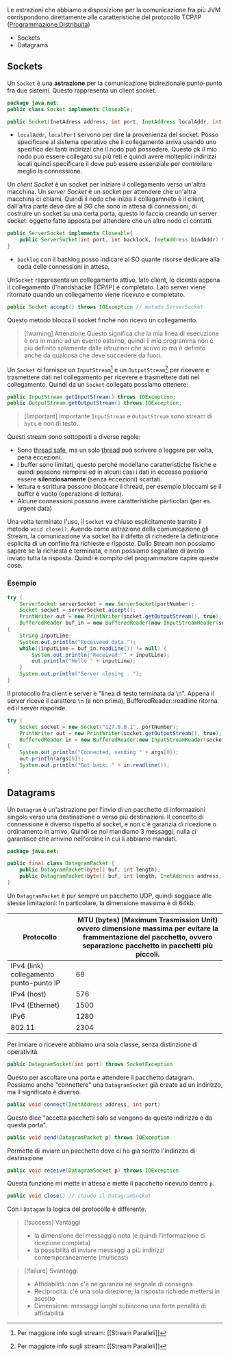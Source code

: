 Le astrazioni che abbiamo a disposizione per la comunicazione fra più JVM corrispondono direttamente alle caratteristiche del protocollo TCP/IP ([Programmazione Distribuita](Programmazione%20Distribuita#Classi%20Libreria%20Standard))
- Sockets
- Datagrams

## Sockets
Un `Socket` è una **astrazione** per la comunicazione bidirezionale punto-punto fra due sistemi.
Questo rappresenta un client socket.
```java
package java.net;
public class Socket implements Closeable;
```

```java
public Socket(InetAdress address, int port, InetAddress localAddr, int localPort) throws IOException // costruttore più completo
```

- `localAddr`, `localPort` servono per dire la provenienza del socket.
  Posso specificare al sistema operativo che il collegamento arriva usando uno specifico dei tanti indirizzi che il nodo può possedere. Questo pk il mio nodo può essere collegato su più reti e quindi avere molteplici indirizzi locali quindi specificare il dove può essere essenziale per controllare meglio la connessione.

Un _client Socket_ è un socket per iniziare il collegamento verso un'altra macchina.
Un _server Socket_ è un socket per attendere che un'altra macchina ci chiami.
Quindi il nodo che inizia il collegamneto è il client, dall'altra parte devo dire al SO che sono in attesa di connessioni, di costruire un socket su una certa porta, questo lo faccio creando un server socket: oggetto fatto apposta per attendere che un altro nodo ci contatti.

```java
public ServerSocket implements Closeable{
	public ServerSocket(int port, int backlock, InetAddress bindAddr) throws IOException
}
```

- `backlog` con il backlog posso indicare al SO quante risorse dedicare alla coda delle connessioni in attesa.

Un`Socket` rappresenta un collegamento attivo, lato client, lo dicenta appena il collegamento (l'handshacke TCP/IP) è completato.
Lato server viene ritornato quando un collegamento viene ricevuto e completato.

```java
public Socket accept() throws IOException // metodo ServerSocket
```

Questo metodo blocca il socket finché non ricevo un collegamento.
>[!warning] Attenzione
>Questo significa che la mia linea di esecuzione è ora in mano ad un evento esterno, quindi il mio programma non è più definito solamente dalle istruzioni che scrivo io ma è definito anche da qualcosa che deve succedere da fuori.

Un `Socket` ci fornisce un `InputStream`[^1] e un `OutputStream`[^1] per ricevere e trasmettere dati nel collegamento per ricevere e trasmettere dati nel collegamento.
Quindi da un `Socket` collegato possiamo ottenere:
```java
public InputStream getInputStream() throws IOException;
public OutputStream getOutputStream() throws IOException;
```

>[!important] Importante
>`InputStream` e `OutputStream` sono stream di `byte` e non di testo.

Questi stream sono sottoposti a diverse regole:
- Sono [thread safe](Sincronizzazione#Dati%20Thread-Safe), ma un solo [thread](Thread) può scrivere o leggere per volta, pena eccezioni.
- I buffer sono limitati, questo perché modellano caratteristiche fisiche e quindi possono riempirsi ed in alcuni casi i dati in eccesso possono essere **silenziosamente** (senza eccezioni) scartati.
- lettura e scrittura possono bloccare il thread, per esempio bloccami se il buffer è vuoto (operazione di lettura).
- Alcune connessioni possono avere caratteristiche particolari (per es. urgent data)

Una volta terminato l'uso, il `Socket` va chiuso esplicitamente tramite il metodo `void close()`.
Avendo come astrazione della comunicazione gli Stream, la comunicazione via socket ha il difetto di richedere la definizione esplicita di un confine fra richieste e risposte.
Dallo Stream non possiamo sapere se la richiesta è terminata, e non possiamo segnalare di averlo inviato tutta la risposta. Quindi è compito del programmatore capire queste cose.

### Esempio
```java title:Server
try (
	ServerSocket serverSocket = new ServerSocket(portNumber);
	Socket socket = serverSocket.accept();
	PrintWriter out = new PrintWriter(socket.getOutputStream(), true); // permette di mandare righe di testo ad un OutputStream
	BufferedReader buf_in = new BufferedReader(new InputStreamReader(socket.getInputStream()));) // permette di leggere righe di testo da un InputStream, una lettura che attende finché non arriva il carattere di fine riga. 
{
	String inputLine;
	System.out.println("Receiveed data.");
	while((inputLine = buf_in.readLine()) != null) {
		System.out.println("Received: " + inputLine);
		out.println("Hello " + inputLine);
	}
	System.out.println("Server closing...");
}
```

Il protocollo fra client e server è "linea di testo terminata da \n".
Appena il server riceve il carattere `\n` (e non prima), BufferedReader::readline ritorna ed il server risponde.

```java title:Client
try (
	Socket socket = new Socket("127.0.0.1", portNumber);
	PrintWriter out = new PrintWriter(socket.getOutputStream(), true);
	BufferedReader in = new BufferedReader(new InputStreamReader(socket.getInputStream()));)
{
	System.out.println("Connected, sending " + args[0]);
	out.println(args[0]);
	System.out.println("Got back: " + in.readline());
}
```

## Datagrams
Un `Datagram` è un'astrazione per l'invio di un pacchetto di informazioni singolo verso una destinazione o verso più destinazioni.
Il concetto di connessione è diverso rispetto al socket, e non c'è garanzia di ricezione o ordinamento in arrivo.
Quindi se noi mandiamo 3 messaggi, nulla ci garantisce che arrivino nell'ordine in cui li abbiamo mandati.
```java
package java.net;

public final class DatagramPacket {
	public DatagramPacket(byte[] buf, int length);
	public DatagramPacket(byte[] buf, int length, InetAddress address, int port); // indirizzo di destinazione
}
```

Un `DatagramPacket` è pur sempre un pacchetto UDP, quindi soggiace alle stesse limitazioni:
In particolare, la dimensione massima è di 64kb.


| Protocollo                              | MTU (bytes) (Maximum Trasmission Unit) ovvero dimensione massima per evitare la frammentazione del pacchetto, ovvero separazione pacchetto in pacchetti più piccoli. |
| --------------------------------------- | -------------------------------------------------------------------------------------------------------------------------------------------------------------------- |
| IPv4 (link) collegamento punto-punto IP | 68                                                                                                                                                                   |
| IPv4 (host)                             | 576                                                                                                                                                                  |
| IPv4 (Ethernet)                         | 1500                                                                                                                                                                 |
| IPv6                                    | 1280                                                                                                                                                                 |
| 802.11                                  | 2304                                                                                                                                                                 |
Per inviare o ricevere abbiamo una sola classe, senza distinzione di operatività.
```java
public DatagramSocket(int port) throws SocketException
```
Questo per ascoltare una porta e attendere il pacchetto datagram.
Possiamo anche "connettere" una `DatagramSocket` già create ad un indirizzo, ma il significato è diverso.
```java
public void connect(InetAddress address, int port)
```

Questo dice "accetta pacchetti solo se vengono da questo indirizzo e da questa porta".

```java
public void send(DatagramPacket p) throws IOException
```
Permette di inviare un pacchetto dove ci ho già scritto l'indirizzo di destinazione

```java
public void receive(DatagramSocket p) throws IOException
```

Questa funzione mi mette in attesa e mette il pacchetto ricevuto dentro `p`.

```java
public void close() // chiudo il DatagramSocket
```

Con i `Datagam` la logica del protocollo è differente.
>[!success] Vantaggi
>- la dimensione del messaggio nota (e quindi l'informazione di ricezione completa)
>- la possibilità di inviare messaggi a più indirizzi contemporaneamente (multicast)

>[!failure] Svantaggi
>- Affidabilità: non c'è né garanzia né segnale di consegna
>- Reciprocità: c'è una sola direzione; la risposta richiede mettersi in ascolto
>- Dimensione: messaggi lunghi subiscono una forte penalità di affidabilità



[^1]: Per maggiore info sugli stream: [[Stream Paralleli]]